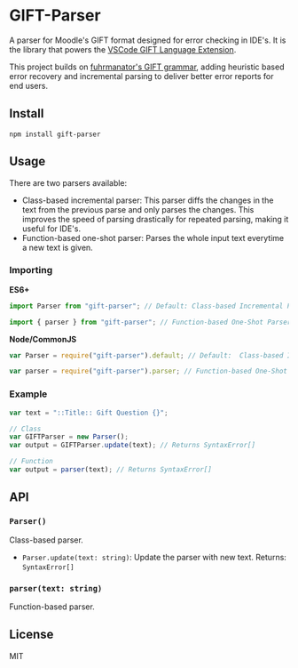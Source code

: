 # GIFT-Parser

A parser for Moodle's GIFT format designed for error checking in IDE's. It is the library that powers the [VSCode GIFT Language Extension](https://github.com/ethan-ou/vscode-gift).

This project builds on [fuhrmanator's GIFT grammar](https://github.com/fuhrmanator/GIFT-grammar-PEG.js), adding heuristic based error recovery and incremental parsing to deliver better error reports for end users.

## Install

```
npm install gift-parser
```

## Usage

There are two parsers available:

- Class-based incremental parser: This parser diffs the changes in the text from the previous parse and only parses the changes. This improves the speed of parsing drastically for repeated parsing, making it useful for IDE's.
- Function-based one-shot parser: Parses the whole input text everytime a new text is given.

### Importing

**ES6+**

```javascript
import Parser from "gift-parser"; // Default: Class-based Incremental Parser

import { parser } from "gift-parser"; // Function-based One-Shot Parser
```

**Node/CommonJS**

```javascript
var Parser = require("gift-parser").default; // Default:  Class-based Incremental Parser

var parser = require("gift-parser").parser; // Function-based One-Shot Parser
```

### Example

```javascript
var text = "::Title:: Gift Question {}";

// Class
var GIFTParser = new Parser();
var output = GIFTParser.update(text); // Returns SyntaxError[]

// Function
var output = parser(text); // Returns SyntaxError[]
```

## API

### `Parser()`

Class-based parser.

- `Parser.update(text: string)`: Update the parser with new text. Returns: `SyntaxError[]`

### `parser(text: string)`

Function-based parser.

## License

MIT
